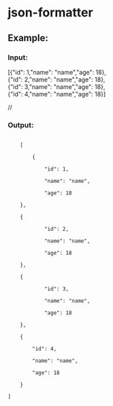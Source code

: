 # json-formatter

## Example:

### Input:

[{"id": 1,"name": "name","age": 18}, <br>
{"id": 2,"name": "name","age": 18}, <br>
{"id": 3,"name": "name","age": 18}, <br>
{"id": 4,"name": "name","age": 18}] <br>

//
### Output:

<code>
    [ <br>
        { <br>
            "id": 1, <br>
            "name": "name", <br>
            "age": 18 <br>
    }, <br>
    { <br>
            "id": 2, <br>
            "name": "name", <br>
            "age": 18 <br>
    }, <br>
    { <br>
            "id": 3, <br>
            "name": "name", <br>
            "age": 18 <br>
    }, <br>
    { <br>
        "id": 4, <br>
        "name": "name", <br>
        "age": 18 <br>
    } <br>
] <br>
</code>
